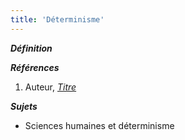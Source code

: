 ```yaml
---
title: 'Déterminisme'
---
```


***Définition*** 

>

***Références***

1. Auteur, <u>*Titre*</u>

***Sujets***

- Sciences humaines et déterminisme
